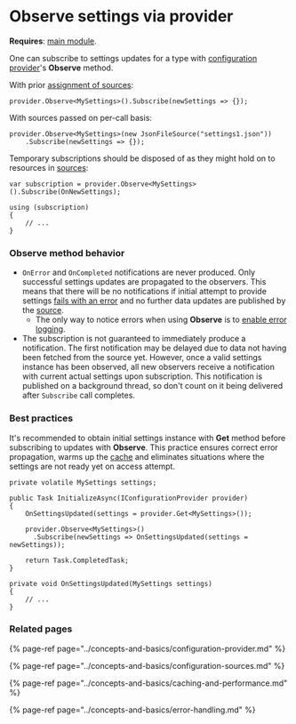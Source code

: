 # Observe settings via provider

**Requires**: [main module](../modules/configuration.md).

One can subscribe to settings updates for a type with [configuration provider](../concepts-and-basics/configuration-provider.md)'s **Observe** method.

With prior [assignment of sources](assign-sources-to-types.md):

```text
provider.Observe<MySettings>().Subscribe(newSettings => {});
```

With sources passed on per-call basis:

```text
provider.Observe<MySettings>(new JsonFileSource("settings1.json"))
    .Subscribe(newSettings => {});
```

Temporary subscriptions should be disposed of as they might hold on to resources in [sources](../concepts-and-basics/configuration-sources.md):

```text
var subscription = provider.Observe<MySettings>().Subscribe(OnNewSettings);

using (subscription)
{
    // ...
}
```

### Observe method behavior

* `OnError` and `OnCompleted` notifications are never produced. Only successful settings updates are propagated to the observers. This means that there will be no notifications if initial attempt to provide settings [fails with an error](../concepts-and-basics/error-handling.md) and no further data updates are published by the [source](../concepts-and-basics/configuration-sources.md).
  * The only way to notice errors when using **Observe** is to [enable error logging](log-errors.md).
* The subscription is not guaranteed to immediately produce a notification. The first notification may be delayed due to data not having been fetched from the source yet. However, once a valid settings instance has been observed, all new observers receive a notification with current actual settings upon subscription. This notification is published on a background thread, so don't count on it being delivered after `Subscribe` call completes.

 

### Best practices

It's recommended to obtain initial settings instance with **Get** method before subscribing to updates with **Observe**. This practice ensures correct error propagation, warms up the [cache](../concepts-and-basics/caching-and-performance.md) and eliminates situations where the settings are not ready yet on access attempt. 

```text
private volatile MySettings settings;
 
public Task InitializeAsync(IConfigurationProvider provider)
{
    OnSettingsUpdated(settings = provider.Get<MySettings>());
         
    provider.Observe<MySettings>()
      .Subscribe(newSettings => OnSettingsUpdated(settings = newSettings));
 
    return Task.CompletedTask;
}
 
private void OnSettingsUpdated(MySettings settings) 
{
    // ... 
}
```

### Related pages

{% page-ref page="../concepts-and-basics/configuration-provider.md" %}

{% page-ref page="../concepts-and-basics/configuration-sources.md" %}

{% page-ref page="../concepts-and-basics/caching-and-performance.md" %}

{% page-ref page="../concepts-and-basics/error-handling.md" %}

